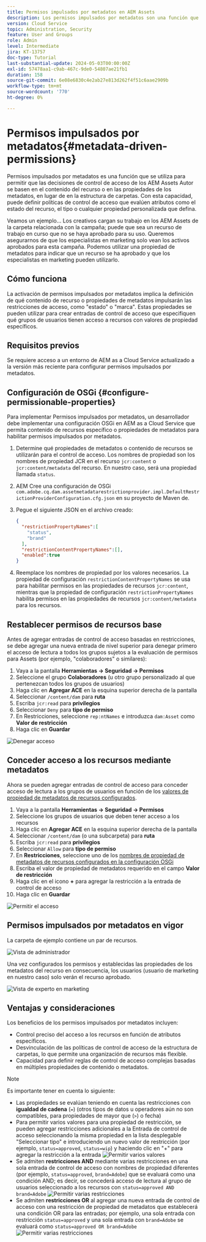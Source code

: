 ```yaml
---
title: Permisos impulsados por metadatos en AEM Assets
description: Los permisos impulsados por metadatos son una función que se utiliza para restringir el acceso en función de las propiedades de los metadatos de los recursos, en lugar de la estructura de carpetas.
version: Cloud Service
topic: Administration, Security
feature: User and Groups
role: Admin
level: Intermediate
jira: KT-13757
doc-type: Tutorial
last-substantial-update: 2024-05-03T00:00:00Z
exl-id: 57478aa1-c9ab-467c-9de0-54807ae21fb1
duration: 158
source-git-commit: 6e08e6830c4e2ab27e813d262f4f51c6aae2909b
workflow-type: tm+mt
source-wordcount: '770'
ht-degree: 0%

---
```


# Permisos impulsados por metadatos{#metadata-driven-permissions}

Permisos impulsados por metadatos es una función que se utiliza para permitir que las decisiones de control de acceso de los AEM Assets Autor se basen en el contenido del recurso o en las propiedades de los metadatos, en lugar de en la estructura de carpetas. Con esta capacidad, puede definir políticas de control de acceso que evalúen atributos como el estado del recurso, el tipo o cualquier propiedad personalizada que defina.

Veamos un ejemplo... Los creativos cargan su trabajo en los AEM Assets de la carpeta relacionada con la campaña; puede que sea un recurso de trabajo en curso que no se haya aprobado para su uso. Queremos asegurarnos de que los especialistas en marketing solo vean los activos aprobados para esta campaña. Podemos utilizar una propiedad de metadatos para indicar que un recurso se ha aprobado y que los especialistas en marketing pueden utilizarlo.

## Cómo funciona

La activación de permisos impulsados por metadatos implica la definición de qué contenido de recurso o propiedades de metadatos impulsarán las restricciones de acceso, como &quot;estado&quot; o &quot;marca&quot;. Estas propiedades se pueden utilizar para crear entradas de control de acceso que especifiquen qué grupos de usuarios tienen acceso a recursos con valores de propiedad específicos.

## Requisitos previos

Se requiere acceso a un entorno de AEM as a Cloud Service actualizado a la versión más reciente para configurar permisos impulsados por metadatos.

## Configuración de OSGi {#configure-permissionable-properties}

Para implementar Permisos impulsados por metadatos, un desarrollador debe implementar una configuración OSGi en AEM as a Cloud Service que permita contenido de recursos específico o propiedades de metadatos para habilitar permisos impulsados por metadatos.

1. Determine qué propiedades de metadatos o contenido de recursos se utilizarán para el control de acceso. Los nombres de propiedad son los nombres de propiedad JCR en el recurso `jcr:content` o `jcr:content/metadata` del recurso. En nuestro caso, será una propiedad llamada `status`.
1. AEM Cree una configuración de OSGi `com.adobe.cq.dam.assetmetadatarestrictionprovider.impl.DefaultRestrictionProviderConfiguration.cfg.json` en su proyecto de Maven de.
1. Pegue el siguiente JSON en el archivo creado:

   ```json
   {
     "restrictionPropertyNames":[
       "status",
       "brand"
     ],
     "restrictionContentPropertyNames":[],
     "enabled":true
   }
   ```

1. Reemplace los nombres de propiedad por los valores necesarios.  La propiedad de configuración `restrictionContentPropertyNames` se usa para habilitar permisos en las propiedades de recursos `jcr:content`, mientras que la propiedad de configuración `restrictionPropertyNames` habilita permisos en las propiedades de recursos `jcr:content/metadata` para los recursos.

## Restablecer permisos de recursos base

Antes de agregar entradas de control de acceso basadas en restricciones, se debe agregar una nueva entrada de nivel superior para denegar primero el acceso de lectura a todos los grupos sujetos a la evaluación de permisos para Assets (por ejemplo, &quot;colaboradores&quot; o similares):

1. Vaya a la pantalla __Herramientas → Seguridad → Permisos__
1. Seleccione el grupo __Colaboradores__ (u otro grupo personalizado al que pertenezcan todos los grupos de usuarios)
1. Haga clic en __Agregar ACE__ en la esquina superior derecha de la pantalla
1. Seleccionar `/content/dam` para __ruta__
1. Escriba `jcr:read` para __privilegios__
1. Seleccionar `Deny` para __tipo de permiso__
1. En Restricciones, seleccione `rep:ntNames` e introduzca `dam:Asset` como __Valor de restricción__
1. Haga clic en __Guardar__

![Denegar acceso](./assets/metadata-driven-permissions/deny-access.png)

## Conceder acceso a los recursos mediante metadatos

Ahora se pueden agregar entradas de control de acceso para conceder acceso de lectura a los grupos de usuarios en función de los [valores de propiedad de metadatos de recursos configurados](#configure-permissionable-properties).

1. Vaya a la pantalla __Herramientas → Seguridad → Permisos__
1. Seleccione los grupos de usuarios que deben tener acceso a los recursos
1. Haga clic en __Agregar ACE__ en la esquina superior derecha de la pantalla
1. Seleccionar `/content/dam` (o una subcarpeta) para __ruta__
1. Escriba `jcr:read` para __privilegios__
1. Seleccionar `Allow` para __tipo de permiso__
1. En __Restricciones__, seleccione uno de los [nombres de propiedad de metadatos de recursos configurados en la configuración OSGi](#configure-permissionable-properties)
1. Escriba el valor de propiedad de metadatos requerido en el campo __Valor de restricción__
1. Haga clic en el icono __+__ para agregar la restricción a la entrada de control de acceso
1. Haga clic en __Guardar__

![Permitir el acceso](./assets/metadata-driven-permissions/allow-access.png)

## Permisos impulsados por metadatos en vigor

La carpeta de ejemplo contiene un par de recursos.

![Vista de administrador](./assets/metadata-driven-permissions/admin-view.png)

Una vez configurados los permisos y establecidas las propiedades de los metadatos del recurso en consecuencia, los usuarios (usuario de marketing en nuestro caso) solo verán el recurso aprobado.

![Vista de experto en marketing](./assets/metadata-driven-permissions/marketeer-view.png)

## Ventajas y consideraciones

Los beneficios de los permisos impulsados por metadatos incluyen:

- Control preciso del acceso a los recursos en función de atributos específicos.
- Desvinculación de las políticas de control de acceso de la estructura de carpetas, lo que permite una organización de recursos más flexible.
- Capacidad para definir reglas de control de acceso complejas basadas en múltiples propiedades de contenido o metadatos.

>[!NOTE]
>
> Es importante tener en cuenta lo siguiente:
> 
> - Las propiedades se evalúan teniendo en cuenta las restricciones con __igualdad de cadena__ (`=`) (otros tipos de datos u operadores aún no son compatibles, para propiedades de mayor que (`>`) o fecha)
> - Para permitir varios valores para una propiedad de restricción, se pueden agregar restricciones adicionales a la Entrada de control de acceso seleccionando la misma propiedad en la lista desplegable &quot;Seleccionar tipo&quot; e introduciendo un nuevo valor de restricción (por ejemplo, `status=approved`, `status=wip`) y haciendo clic en &quot;+&quot; para agregar la restricción a la entrada
> ![Permitir varios valores](./assets/metadata-driven-permissions/allow-multiple-values.png)
> - Se admiten __restricciones AND__ mediante varias restricciones en una sola entrada de control de acceso con nombres de propiedad diferentes (por ejemplo, `status=approved`, `brand=Adobe`) que se evaluará como una condición AND; es decir, se concederá acceso de lectura al grupo de usuarios seleccionado a los recursos con `status=approved AND brand=Adobe`
> ![Permitir varias restricciones](./assets/metadata-driven-permissions/allow-multiple-restrictions.png)
> - Se admiten __restricciones OR__ al agregar una nueva entrada de control de acceso con una restricción de propiedad de metadatos que establecerá una condición OR para las entradas; por ejemplo, una sola entrada con restricción `status=approved` y una sola entrada con `brand=Adobe` se evaluará como `status=approved OR brand=Adobe`
> ![Permitir varias restricciones](./assets/metadata-driven-permissions/allow-multiple-aces.png)
